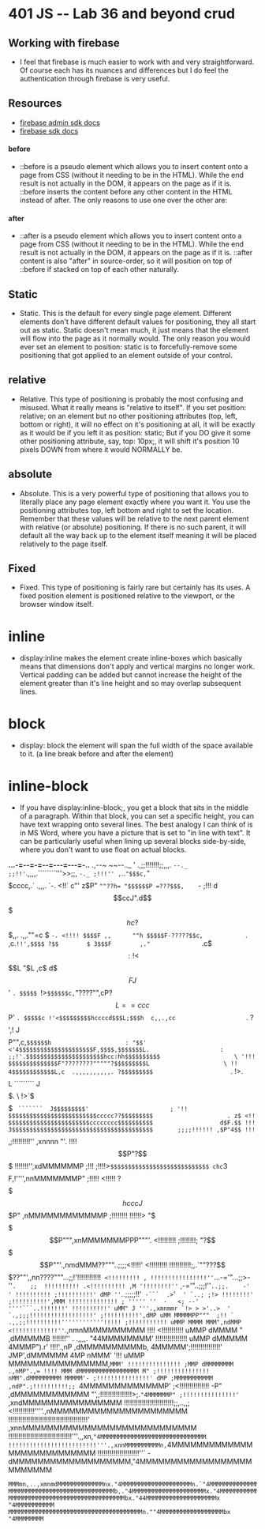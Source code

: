 401 JS --  Lab 36 and beyond crud
===

## Working with firebase
  * I feel that firebase is much easier to work with and very straightforward. Of course each has its nuances and differences but I do feel the authentication through firebase is very useful.


## Resources  
* [firebase admin sdk docs](https://firebase.google.com/docs/admin/setup)
* [firebase sdk docs](https://firebase.google.com/docs/web/setup)




####  before
* ::before is a pseudo element which allows you to insert content onto a page from CSS (without it needing to be in the HTML). While the end result is not actually in the DOM, it appears on the page as if it is. ::before inserts the content before any other content in the HTML instead of after. The only reasons to use one over the other are:

#### after
* ::after is a pseudo element which allows you to insert content onto a page from CSS (without it needing to be in the HTML). While the end result is not actually in the DOM, it appears on the page as if it is. ::after content is also "after" in source-order, so it will position on top of ::before if stacked on top of each other naturally.
## Static  
* Static. This is the default for every single page element. Different elements don't have different default values for positioning, they all start out as static. Static doesn't mean much, it just means that the element will flow into the page as it normally would. The only reason you would ever set an element to position: static is to forcefully-remove some positioning that got applied to an element outside of your control.

## relative
* Relative. This type of positioning is probably the most confusing and misused. What it really means is "relative to itself". If you set position: relative; on an element but no other positioning attributes (top, left, bottom or right), it will no effect on it's positioning at all, it will be exactly as it would be if you left it as position: static; But if you DO give it some other positioning attribute, say, top: 10px;, it will shift it's position 10 pixels DOWN from where it would NORMALLY be.

## absolute
* Absolute. This is a very powerful type of positioning that allows you to literally place any page element exactly where you want it. You use the positioning attributes top, left bottom and right to set the location. Remember that these values will be relative to the next parent element with relative (or absolute) positioning. If there is no such parent, it will default all the way back up to the <html> element itself meaning it will be placed relatively to the page itself.

## Fixed
* Fixed. This type of positioning is fairly rare but certainly has its uses. A fixed position element is positioned relative to the viewport, or the browser window itself.


# inline
* display:inline makes the element create inline-boxes which basically means that dimensions don't apply and vertical margins no longer work. Vertical padding can be added but cannot increase the height of the element greater than it's line height and so may overlap subsequent lines.

# block
* display: block the element will span the full width of the space available to it. (a line break before and after the element)

# inline-block
* If you have display:inline-block;, you get a block that sits in the middle of a paragraph. Within that block, you can set a specific height, you can have text wrapping onto several lines. The best analogy I can think of is in MS Word, where you have a picture that is set to "in line with text". It can be particularly useful when lining up several blocks side-by-side, where you don't want to use float on actual blocks.
















__...-=--=-=--=---=---=-..__
.,--~                            ~~--.._
'                .,;;!!!!!!!;;,,,.       `--._
       ;;!!'`.,,,,.````````'''>>;;,     `-._
    ;!!!'' ,`..`"$$$c,`"$$$$$cccc,.` .,,,.  `-.
   <!!` c"' z$P"  `""??h= "$$$$$$P =???$$$,    `-
 ;!!! d$$ccJ".d$$$$$hc ?$$$,,.  .,,.""=c $       `-.
<!!!! $$$$F ,,      ""h $$$$$F-?????$$c,            `.
,c.`!!',$$$$ ?$$        $ 3$$$F        ,."              `
.c$$$ :! <$$$$L "$L     ,c$ d$$$F        J$$'              `.
$$$$$ `!>`$$$$$$c,`"????"",cP?$$L  ==ccc$$P'                 `.
$$$$$c !'<$$$$$$$$$hccccd$$$L;$$$h  c,,.,cc                    `.
?$$$$',! J$$$$$$$$$$$$$$$$$$$$P"",c,`$$$$$$h                     :
"$$' <'4$$$$$$$$$$$$$$$$$$$$$F,$$$$,$$$$$$$L.                    :
;;!'.$$$$$$$$$$$$$$$$$$$$$$hcc:hh$$$$$$$$$$                     \
'!!! $$$$$$$$$$$$$$F"????????"""""?$$$$$$$$$L                     \
!! 4$$$$$$$$$$$$L,c  .,,,,,,,,,,. ?$$$$$$$$$                      `.
!>.$$$$$$$$$$$$$$$$L   `````````  J$$$$$$$$$.                       \
!>`$$$$$$$$$$$$$$$$$$ `  ```````  J$$$$$$$$$'                       ;
'!! $$$$$$$$$$$$$$$$$$$$$$$$$ccccc??$$$$$$$$$                     . z$
<!! $$$$$$$$$$$$$$$$$$$$$$$cccccccc$$$$$$$$$$                   d$F.$$
!!! 3$$$$$$$$$$$$$$$$$$$$$$$$$$$$$$$$$$$$$$$$       ;;;;!!!!!! ,$P"4$$
!!! `$$$$$$$$$$$$$$$$$$$$$$$$$$$$$$$$$$$$$$$$ ,;!!!!!!!!!'' ,xnnnn "'.
!!!! $$$$$$$$$$$$$$$$$$$$$$$$$$$$$$P"?$$$$$$$ !!!!!!!'',xdMMMMMMP ;!!!
;!!!!>`$$$$$$$$$$$$$$$$$$$$$$$$$$$$ chc`3$$$$F,!'''',nnMMMMMMMP" ;!!!!!
<!!!!! ?$$$$$$$$$$$$$$$$$$$$$$$$$$$hcccJ$$$P" ,nMMMMMMMMMMMMP ;!!!!!!!!
!!!!!!> "$$$$$$$$$$$$$$$$$$$$$$$$$$$$P""",xnMMMMMMMPPP"""'.  <!!!!!!!!!
;!!!!!!!!; "?$$$$$$$$$$$$$$$$$P""'.,nmdMMM??"""..;;;;<!!!!!' <!!!!!!!!!
!!!!!!!!!!!;,.`""???$$$??""',,nn????"""...;;!'!!!!!!!!!!!!` <!!!!!!!!! ,
!!!!!!!!!!!!!!!!''`...-='"...;;>-''``.    ;;  !!!!!!!!!! .<!!!!!!!!!! ,M
'!!!!!!!!''``  ,-='"..;;;!''``..;;.    -'   ' !!!!!!!!!! ;!!!!!!!!!!' dMP
''``..;;;;;!!'`  -```  .> `' ` ` ``' `..; ;!> !!!!!!!!' ;!!!!!!!!!!',MMM
!!!!!!!!!!!!!! ; ''''' ''  -   <; --' ''''```..!!!!!!!' !!!!!!!!!!' uMM" J
'''.,xmnmmr `!> > >'..>  '  `.,;;;!!!!!!!!!!!!!!!!!!' ;!!!!!!!!!!',dMP uMM
MMMMMPP"""  ;!! `  .,,;;!!!!!!!!!!''''''''''''!!!!! ;!!!!!!!!!!! uMMP MMMM
MMM",ndMMP  <!!!!!!!!!!!!!''``.,nmnMMMMMMMMMM !!!! <!!!!!!!!!!! uMMP dMMMM
" ,dMMMMMB  !!!!!!!'' .   .,,,,. "44MMMMMMMM' !!!!!!!!!!!!!!!! uMMP dMMMMM
4MMMP").r' !!!!'.,nP ,dMMMMMMMMMMb, 4MMMMM';!!!!!!!!!!!!!!!' JMP',dMMMMMM
4MP nMMM' '!!! uMMP MMMMMMMMMMMMMMMM,`MMM' !!!!!!!!!!!!!!! ;MMP dMMMMMMMM
.,nMP".,= !!!! MMM dMMMMMMMMMMMMMMMMM M" ;!!!!!!!!!!!!!!! nMM".dMMMMMMMMM
MMMMM'- ;!!!!!!!!!!!!!!!' dMP ;MMMMMMMMMMM
,ndP".;!!!!!!!!!!;; `4MMMMMMMMMMMMMP' ;<!!!!!!!!!!!!!!! -P" ,dMMMMMMMMMMMM
"',;!!!!!!!!!!!!!!!!>;.`"4MMMMMMP" ;!!!!!!!!!!!!!!!'` ,xndMMMMMMMMMMMMMMMM
!!!!!!!!!!!!!!!!!!!!!!!!!;;,..,,;<!!!!!!!!!!!''''.,nMMMMMMMMMMMMMMMMMMMMMM
!!!!!!!!!!!!!!!!!!!!!!!!!!!!!!!!!!!!!!!!' ,xnnMMMMMMMMMMMMMMMMMMMMMMMMMMMM
!!!!!!!!!!!!!!!!!!!!!!!!!!!!!!!!'''.,,xn,`"4MMMMMMMMMMMMMMMMMMMMMMMMMMMMMM
!!!!!!!!!!!!!!!!!!!!!!!!!'''.,xnnMMMMMMMMMMn,`4MMMMMMMMMMMMMMMMMMMMMMMMMMM
!!!!!!!!!!!!!!!!!!!!!''` -dMMMMMMMMMMMMMMMMMMM,"4MMMMMMMMMMMMMMMMMMMMMMMMM
```''!!!!!!''''''.,,nMMMMx "MMMMMMMMMMMMMMMMMMMMx.""44MMMMMMMMMMMMMMMMMMMM
MMMmn,..,xmnmdMMMMMMMMMMMMMnx."4MMMMMMMMMMMMMMMMMMMMn.`"4MMMMMMMMMMMMMMMMM
MMMMMMMMMMMMMMMMMMMMMMMMMMMMMMb,."4MMMMMMMMMMMMMMMMMMMMMx."4MMMMMMMMMMMMMM
MMMMMMMMMMMMMMMMMMMMMMMMMMMMMMMMMbx."44MMMMMMMMMMMMMMMMMMMMx "4MMMMMMMMMMM
MMMMMMMMMMMMMMMMMMMMMMMMMMMMMMMMMMMMMMn.""4MMMMMMMMMMMMMMMMMMbx "4MMMMMMMM
